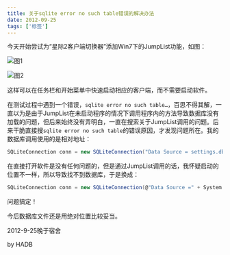 ```yaml
---
title: 关于sqlite error no such table错误的解决办法
date: 2012-09-25
tags: ['标签']
---
```


今天开始尝试为“星际2客户端切换器”添加Win7下的JumpList功能，如图：

![图1](/images/posts/sqlite-error-no-such-table-01.png)

![图2](/images/posts/sqlite-error-no-such-table-02.png)

这样可以在任务栏和开始菜单中快速启动相应的客户端，而不需要启动软件。

在测试过程中遇到一个错误，`sqlite error no such table…`，百思不得其解，一直以为是由于JumpList在未启动程序的情况下调用程序内的方法导致数据库没有加载的问题，但后来始终没有弄明白，一直在搜索关于JumpList调用的问题。后来干脆直接搜`sqlite error no such table`的错误原因，才发现问题所在。我的数据库调用使用的是相对地址：

```c#
SQLiteConnection conn = new SQLiteConnection("Data Source = settings.db;");
```

在直接打开软件是没有任何问题的，但是通过JumpList调用的话，我怀疑启动的位置不一样，所以导致找不到数据库，于是换成：

```c#
SQLiteConnection conn = new SQLiteConnection(@"Data Source =" + System.Windows.Forms.Application.StartupPath + "\\settings.db;");
```

问题搞定！

今后数据库文件还是用绝对位置比较妥当。

2012-9-25晚于宿舍

by HADB
